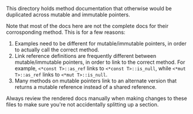 This directory holds method documentation that otherwise
would be duplicated across mutable and immutable pointers.

Note that most of the docs here are not the complete docs
for their corrosponding method. This is for a few reasons:

1. Examples need to be different for mutable/immutable
   pointers, in order to actually call the correct method.
2. Link reference definitions are frequently different
   between mutable/immutable pointers, in order to link to
   the correct method.
   For example, `<*const T>::as_ref` links to
   `<*const T>::is_null`, while `<*mut T>::as_ref` links to
   `<*mut T>::is_null`.
3. Many methods on mutable pointers link to an alternate
   version that returns a mutable reference instead of
   a shared reference.

Always review the rendered docs manually when making
changes to these files to make sure you're not accidentally
splitting up a section.
